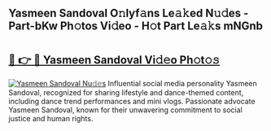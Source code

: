 ## Yasmeen Sandoval O𝚗lyf𝚊ns Le𝚊𝚔ed N𝚞𝚍es - Part-bKw Ph𝚘tos Vi𝚍eo - H𝚘t Part Le𝚊𝚔s mNGnb

# <h2><a href="http://hf2dfj.feru.top/?c=Yasmeen+Sandoval">🔗 👉 🔴 Yasmeen Sandoval Vi𝚍𝚎o Ph𝚘t𝚘𝚜</a></h2>

[![Yasmeen Sandoval Nu𝚍𝚎s](https://i.imgur.com/0TWrTi3.gif)](http://hf2dfj.feru.top/?c=Yasmeen+Sandoval)
Influential social media personality Yasmeen Sandoval, recognized for sharing lifestyle and dance-themed content, including dance trend performances and mini vlogs. Passionate advocate Yasmeen Sandoval, known for their unwavering commitment to social justice and human rights. 
